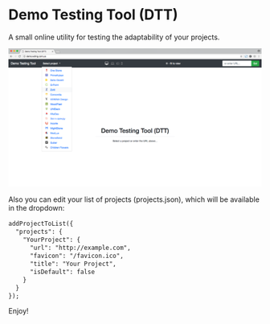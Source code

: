 # Demo Testing Tool (DTT)

A small online utility for testing the adaptability of your projects.

![Demo Testing Tool (DTT)](/screenshot.png?raw=true "Screenshot of DTT")

Also you can edit your list of projects (projects.json), which will be available in the dropdown:

```jsonp
addProjectToList({
  "projects": {
    "YourProject": {
      "url": "http://example.com",
      "favicon": "/favicon.ico",
      "title": "Your Project",
      "isDefault": false
    }
  }
});
```

Enjoy!